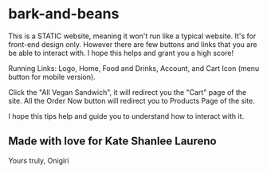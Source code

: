 # bark-and-beans

This is a STATIC  website, meaning it won't run like a typical website. It's for front-end design only.
However there are few buttons and links that you are be able to interact with.
I hope this helps and grant you a high score!

Running Links:
Logo, Home, Food and Drinks, Account, and Cart Icon (menu button for mobile version).

Click the "All Vegan Sandwich", it will redirect you the "Cart" page of the site.
All the Order Now button will redirect you to Products Page of the site.

I hope this tips help and guide you to understand how to interact with it.









<h2>Made with love for Kate Shanlee Laureno</h2>
<p>Yours truly, Onigiri</p>
